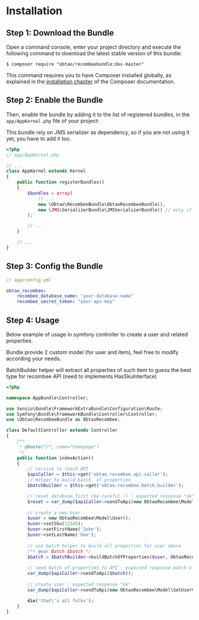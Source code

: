 Installation
============

Step 1: Download the Bundle
---------------------------

Open a command console, enter your project directory and execute the
following command to download the latest stable version of this bundle:

```console
$ composer require "obtao/recombeebundle:dev-master"
```

This command requires you to have Composer installed globally, as explained
in the [installation chapter](https://getcomposer.org/doc/00-intro.md)
of the Composer documentation.

Step 2: Enable the Bundle
-------------------------

Then, enable the bundle by adding it to the list of registered bundles,
in the `app/AppKernel.php` file of your project:

This bundle rely on JMS serializer as dependency, so if you are not using it yet, you have to add it too.

```php
<?php
// app/AppKernel.php

// ...
class AppKernel extends Kernel
{
    public function registerBundles()
    {
        $bundles = array(
            // ...
            new \Obtao\RecombeeBundle\ObtaoRecombeeBundle(),
            new \JMS\SerializerBundle\JMSSerializerBundle() // only if you are not using it yet
        );

        // ...
    }

    // ...
}
```
Step 3: Config the Bundle
-------------------------

```yaml
// app/config.yml

obtao_recombee:
    recombee_database_name: "your-database-name"
    recombee_secret_token: "your-api-key"
```

Step 4: Usage
-------------------------

Below example of usage in symfony controller to create a user and related properties.

Bundle provide 2 custom model (for user and item), feel free to modify according your needs.

BatchBuilder helper will extract all properties of such item to guess the best type for recombee API (need to implements HasSkuInterface)


```php
<?php

namespace AppBundle\Controller;

use Sensio\Bundle\FrameworkExtraBundle\Configuration\Route;
use Symfony\Bundle\FrameworkBundle\Controller\Controller;
use \Obtao\RecombeeBundle as ObtaoRecombee;

class DefaultController extends Controller
{
    /**
     * @Route("/", name="homepage")
     */
    public function indexAction()
    {
        // service to reach API
        $apiCaller = $this->get('obtao.recombee.api.caller');
        // Helper to build batch  of properties
        $batchBuilder = $this->get('obtao.recombee.batch.builder');

        // reset database first (be careful !) : expected response "ok"
        $reset = var_dump($apiCaller->sendToApi(new ObtaoRecombee\Model\ResetDatase()));
        
        // create a new User
        $user = new ObtaoRecombee\Model\User();
        $user->setSku(12345);
        $user->setFirstName('John');
        $user->setLastName('Doe');
        
        // use batch helper to build all properties for user above
        /** @var Batch $batch */
        $batch = $batchBuilder->buildBatchOfProperties($user, ObtaoRecombee\Model\AddUserProperty::class);
        
        // send batch of properties to API : expected response batch of "ok"
        var_dump($apiCaller->sendToApi($batch));
        
        // create user : expected response "ok"
        var_dump($apiCaller->sendToApi(new ObtaoRecombee\Model\SetUserValues($user)));

        die('that\'s all folks');
    }
}
```
